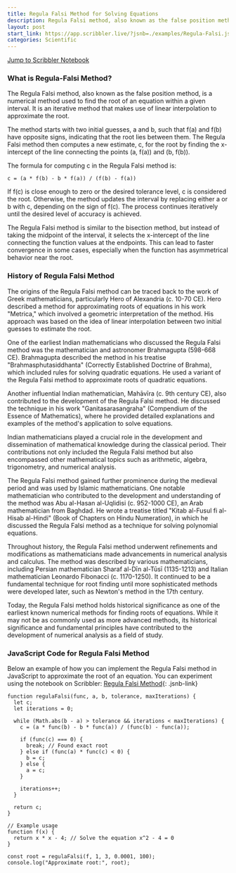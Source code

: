 ```yaml
---
title: Regula Falsi Method for Solving Equations 
description: Regula Falsi method, also known as the false position method, is a numerical method used to find the root of an equation within a given interval. It is one of the oldes and easily implmentable method.
layout: post
start_link: https://app.scribbler.live/?jsnb=./examples/Regula-Falsi.jsnb
categories: Scientific
---
```

[Jump to Scribbler Notebook](https://app.scribbler.live/?jsnb=./examples/Regula-Falsi.jsnb)
### What is Regula-Falsi Method?
The Regula Falsi method, also known as the false position method, is a numerical method used to find the root of an equation within a given interval. It is an iterative method that makes use of linear interpolation to approximate the root.

The method starts with two initial guesses, a and b, such that f(a) and f(b) have opposite signs, indicating that the root lies between them. The Regula Falsi method then computes a new estimate, c, for the root by finding the x-intercept of the line connecting the points (a, f(a)) and (b, f(b)).

The formula for computing c in the Regula Falsi method is:

	c = (a * f(b) - b * f(a)) / (f(b) - f(a))

If f(c) is close enough to zero or the desired tolerance level, c is considered the root. Otherwise, the method updates the interval by replacing either a or b with c, depending on the sign of f(c). The process continues iteratively until the desired level of accuracy is achieved.

The Regula Falsi method is similar to the bisection method, but instead of taking the midpoint of the interval, it selects the x-intercept of the line connecting the function values at the endpoints. This can lead to faster convergence in some cases, especially when the function has asymmetrical behavior near the root.

### History of Regula Falsi Method

The origins of the Regula Falsi method can be traced back to the work of Greek mathematicians, particularly Hero of Alexandria (c. 10-70 CE). Hero described a method for approximating roots of equations in his work "Metrica," which involved a geometric interpretation of the method. His approach was based on the idea of linear interpolation between two initial guesses to estimate the root.

One of the earliest Indian mathematicians who discussed the Regula Falsi method was the mathematician and astronomer Brahmagupta (598-668 CE). Brahmagupta described the method in his treatise "Brahmasphutasiddhanta" (Correctly Established Doctrine of Brahma), which included rules for solving quadratic equations. He used a variant of the Regula Falsi method to approximate roots of quadratic equations.

Another influential Indian mathematician, Mahāvīra (c. 9th century CE), also contributed to the development of the Regula Falsi method. He discussed the technique in his work "Ganitasarasangraha" (Compendium of the Essence of Mathematics), where he provided detailed explanations and examples of the method's application to solve equations.

Indian mathematicians played a crucial role in the development and dissemination of mathematical knowledge during the classical period. Their contributions not only included the Regula Falsi method but also encompassed other mathematical topics such as arithmetic, algebra, trigonometry, and numerical analysis.

The Regula Falsi method gained further prominence during the medieval period and was used by Islamic mathematicians. One notable mathematician who contributed to the development and understanding of the method was Abu al-Hasan al-Uqlidisi (c. 952-1000 CE), an Arab mathematician from Baghdad. He wrote a treatise titled "Kitab al-Fusul fi al-Hisab al-Hindi" (Book of Chapters on Hindu Numeration), in which he discussed the Regula Falsi method as a technique for solving polynomial equations.

Throughout history, the Regula Falsi method underwent refinements and modifications as mathematicians made advancements in numerical analysis and calculus. The method was described by various mathematicians, including Persian mathematician Sharaf al-Dīn al-Tūsī (1135-1213) and Italian mathematician Leonardo Fibonacci (c. 1170-1250). It continued to be a fundamental technique for root finding until more sophisticated methods were developed later, such as Newton's method in the 17th century.

Today, the Regula Falsi method holds historical significance as one of the earliest known numerical methods for finding roots of equations. While it may not be as commonly used as more advanced methods, its historical significance and fundamental principles have contributed to the development of numerical analysis as a field of study.

### JavaScript Code for Regula Falsi Method

Below an example of how you can implement the Regula Falsi method in JavaScript to approximate the root of an equation. You can experiment using the notebook on Scribbler: [Regula Falsi Method](https://app.scribbler.live/?jsnb=./examples/Regula-Falsi.jsnb){: .jsnb-link} 

	function regulaFalsi(func, a, b, tolerance, maxIterations) {
	  let c;
	  let iterations = 0;
	
	  while (Math.abs(b - a) > tolerance && iterations < maxIterations) {
	    c = (a * func(b) - b * func(a)) / (func(b) - func(a));
	
	    if (func(c) === 0) {
	      break; // Found exact root
	    } else if (func(a) * func(c) < 0) {
	      b = c;
	    } else {
	      a = c;
	    }
	
	    iterations++;
	  }
	
	  return c;
	}
	
	// Example usage
	function f(x) {
	  return x * x - 4; // Solve the equation x^2 - 4 = 0
	}
	
	const root = regulaFalsi(f, 1, 3, 0.0001, 100);
	console.log("Approximate root:", root);

